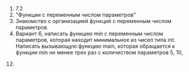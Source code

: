 1) 7.2
2) "Функции с переменным числом параметров"
3) Знакомство с организацией функций с переменным
числом параметров.
4) Вариант 6, написать функцию min с переменным числом параметров,
которая находит минимальное из чисел типа int. Написать
вызывающую функцию main, которая обращается к функции
min не менее трех раз с количеством параметров 5, 10,
12.

